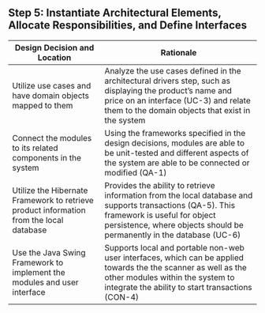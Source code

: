 ## Step 5: Instantiate Architectural Elements, Allocate Responsibilities, and Define Interfaces

| **Design Decision and Location**                                                        | **Rationale**                                                                                                                                                                                                      |
|-----------------------------------------------------------------------------------------|--------------------------------------------------------------------------------------------------------------------------------------------------------------------------------------------------------------------|
| Utilize use cases and have domain objects mapped to them                                | Analyze the use cases defined in the architectural drivers step, such as displaying the product’s name and price on an interface (UC-3) and relate them to the domain objects that exist in the system             |
| Connect the modules to its related components in the system                             | Using the frameworks specified in the design decisions, modules are able to be unit-tested and different aspects of the system are able to be connected or modified (QA-1)                                         |
| Utilize the Hibernate Framework to retrieve product information from the local database | Provides the ability to retrieve information from the local database and supports transactions (QA-5). This framework is useful for object persistence, where objects should be permanently in the database (UC-6) |
| Use the Java Swing Framework to implement the modules and user interface                                | Supports local and portable non-web user interfaces, which can be applied towards the the scanner as well as the other modules within the system to integrate the ability to start transactions (CON-4)            |
